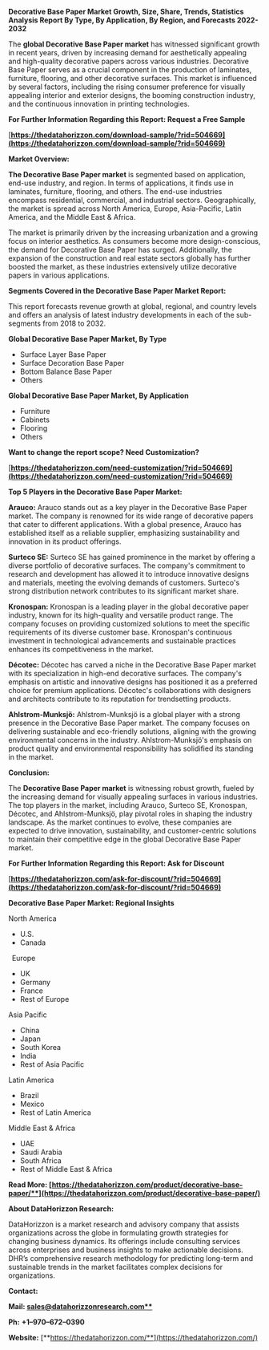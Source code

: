 ﻿**Decorative Base Paper  Market Growth, Size, Share, Trends, Statistics Analysis Report By Type, By Application, By Region, and Forecasts 2022-2032**

The **global Decorative Base Paper market** has witnessed significant growth in recent years, driven by increasing demand for aesthetically appealing and high-quality decorative papers across various industries. Decorative Base Paper serves as a crucial component in the production of laminates, furniture, flooring, and other decorative surfaces. This market is influenced by several factors, including the rising consumer preference for visually appealing interior and exterior designs, the booming construction industry, and the continuous innovation in printing technologies. 

**For Further Information Regarding this Report: Request a Free Sample**	

[**https://thedatahorizzon.com/download-sample/?rid=504669](https://thedatahorizzon.com/download-sample/?rid=504669)** 

**Market Overview:**

**The Decorative Base Paper market** is segmented based on application, end-use industry, and region. In terms of applications, it finds use in laminates, furniture, flooring, and others. The end-use industries encompass residential, commercial, and industrial sectors. Geographically, the market is spread across North America, Europe, Asia-Pacific, Latin America, and the Middle East & Africa.

The market is primarily driven by the increasing urbanization and a growing focus on interior aesthetics. As consumers become more design-conscious, the demand for Decorative Base Paper has surged. Additionally, the expansion of the construction and real estate sectors globally has further boosted the market, as these industries extensively utilize decorative papers in various applications. 

**Segments Covered in the Decorative Base Paper Market Report:** 

This report forecasts revenue growth at global, regional, and country levels and offers an analysis of latest industry developments in each of the sub-segments from 2018 to 2032.

**Global Decorative Base Paper Market, By Type**

- Surface Layer Base Paper
- Surface Decoration Base Paper
- Bottom Balance Base Paper
- Others

**Global Decorative Base Paper Market, By Application**

- Furniture
- Cabinets
- Flooring
- Others



**Want to change the report scope? Need Customization?**

[**https://thedatahorizzon.com/need-customization/?rid=504669](https://thedatahorizzon.com/need-customization/?rid=504669)** 

**Top 5 Players in the Decorative Base Paper Market:**

**Arauco:** Arauco stands out as a key player in the Decorative Base Paper market. The company is renowned for its wide range of decorative papers that cater to different applications. With a global presence, Arauco has established itself as a reliable supplier, emphasizing sustainability and innovation in its product offerings.

**Surteco SE:** Surteco SE has gained prominence in the market by offering a diverse portfolio of decorative surfaces. The company's commitment to research and development has allowed it to introduce innovative designs and materials, meeting the evolving demands of customers. Surteco's strong distribution network contributes to its significant market share.

**Kronospan:** Kronospan is a leading player in the global decorative paper industry, known for its high-quality and versatile product range. The company focuses on providing customized solutions to meet the specific requirements of its diverse customer base. Kronospan's continuous investment in technological advancements and sustainable practices enhances its competitiveness in the market.

**Décotec:** Décotec has carved a niche in the Decorative Base Paper market with its specialization in high-end decorative surfaces. The company's emphasis on artistic and innovative designs has positioned it as a preferred choice for premium applications. Décotec's collaborations with designers and architects contribute to its reputation for trendsetting products.

**Ahlstrom-Munksjö:** Ahlstrom-Munksjö is a global player with a strong presence in the Decorative Base Paper market. The company focuses on delivering sustainable and eco-friendly solutions, aligning with the growing environmental concerns in the industry. Ahlstrom-Munksjö's emphasis on product quality and environmental responsibility has solidified its standing in the market.

**Conclusion:**

The **Decorative Base Paper market** is witnessing robust growth, fueled by the increasing demand for visually appealing surfaces in various industries. The top players in the market, including Arauco, Surteco SE, Kronospan, Décotec, and Ahlstrom-Munksjö, play pivotal roles in shaping the industry landscape. As the market continues to evolve, these companies are expected to drive innovation, sustainability, and customer-centric solutions to maintain their competitive edge in the global Decorative Base Paper market.

**For Further Information Regarding this Report: Ask for Discount**	

[**https://thedatahorizzon.com/ask-for-discount/?rid=504669](https://thedatahorizzon.com/ask-for-discount/?rid=504669)** 

**Decorative Base Paper Market: Regional Insights**

North America

- U.S.
- Canada

` `Europe

- UK
- Germany
- France
- Rest of Europe

Asia Pacific

- China
- Japan
- South Korea
- India
- Rest of Asia Pacific

Latin America

- Brazil
- Mexico
- Rest of Latin America

Middle East & Africa

- UAE
- Saudi Arabia
- South Africa
- Rest of Middle East & Africa

**Read More: [https://thedatahorizzon.com/product/decorative-base-paper/**](https://thedatahorizzon.com/product/decorative-base-paper/)** 

**About DataHorizzon Research:**

DataHorizzon is a market research and advisory company that assists organizations across the globe in formulating growth strategies for changing business dynamics. Its offerings include consulting services across enterprises and business insights to make actionable decisions. DHR’s comprehensive research methodology for predicting long-term and sustainable trends in the market facilitates complex decisions for organizations.

**Contact:**

**Mail: [sales@datahorizzonresearch.com**](mailto:sales@datahorizzonresearch.com)**

**Ph:** **+1–970–672–0390**

**Website:** [**https://thedatahorizzon.com/**](https://thedatahorizzon.com/)

